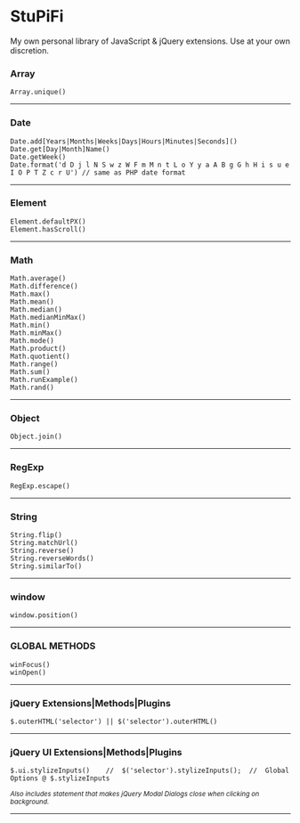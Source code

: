 # StuPiFi
My own personal library of JavaScript &amp; jQuery extensions. Use at your own discretion.

### Array 
	Array.unique()
---
### Date
	Date.add[Years|Months|Weeks|Days|Hours|Minutes|Seconds]()
	Date.get[Day|Month]Name()
	Date.getWeek()
	Date.format('d D j l N S w z W F m M n t L o Y y a A B g G h H i s u e I O P T Z c r U') // same as PHP date format
---
### Element
	Element.defaultPX()
	Element.hasScroll()
---
### Math
	Math.average()
	Math.difference()
	Math.max()
	Math.mean()
	Math.median()
	Math.medianMinMax()
	Math.min()
	Math.minMax()
	Math.mode()
	Math.product()
	Math.quotient()
	Math.range()
	Math.sum()
	Math.runExample()
	Math.rand()
---
### Object
	Object.join()
---
### RegExp
	RegExp.escape()
---
### String
	String.flip()
	String.matchUrl()
	String.reverse()
	String.reverseWords()
	String.similarTo()
---
### window
	window.position()
---
### GLOBAL METHODS
	winFocus()
	winOpen()
---
### jQuery Extensions|Methods|Plugins
	$.outerHTML('selector') || $('selector').outerHTML()
---
### jQuery UI Extensions|Methods|Plugins
	$.ui.stylizeInputs()	//	$('selector').stylizeInputs();	//	Global Options @ $.stylizeInputs
	
<sub>*Also includes statement that makes jQuery Modal Dialogs close when clicking on background.*</sub>

---
